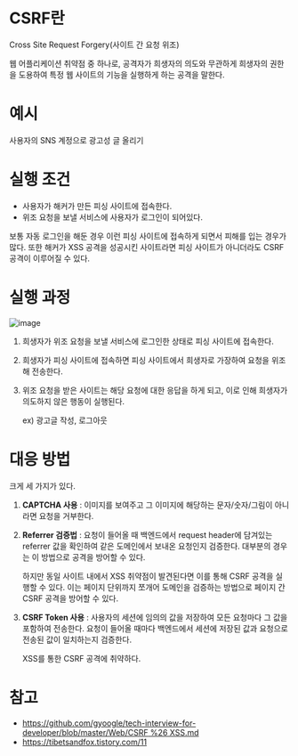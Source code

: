 # CSRF란

Cross Site Request Forgery(사이트 간 요청 위조)

웹 어플리케이션 취약점 중 하나로, 공격자가 희생자의 의도와 무관하게 희생자의 권한을 도용하여 특정 웹 사이트의 기능을 실행하게 하는 공격을 말한다.

# 예시

사용자의 SNS 계정으로 광고성 글 올리기

# 실행 조건

- 사용자가 해커가 만든 피싱 사이트에 접속한다.
- 위조 요청을 보낼 서비스에 사용자가 로그인이 되어있다.

보통 자동 로그인을 해둔 경우 이런 피싱 사이트에 접속하게 되면서 피해를 입는 경우가 많다. 또한 해커가 XSS 공격을 성공시킨 사이트라면 피싱 사이트가 아니더라도 CSRF 공격이 이루어질 수 있다.

# 실행 과정

![image](https://github.com/user-attachments/assets/2413e433-1d1a-4050-a0e8-b4185d397007)

1. 희생자가 위조 요청을 보낼 서비스에 로그인한 상태로 피싱 사이트에 접속한다.
2. 희생자가 피싱 사이트에 접속하면 피싱 사이트에서 희생자로 가장하여 요청을 위조해 전송한다.
3. 위조 요청을 받은 사이트는 해당 요청에 대한 응답을 하게 되고, 이로 인해 희생자가 의도하지 않은 행동이 실행된다.

   ex) 광고글 작성, 로그아웃

# 대응 방법

크게 세 가지가 있다.

1. **CAPTCHA 사용** : 이미지를 보여주고 그 이미지에 해당하는 문자/숫자/그림이 아니라면 요청을 거부한다.
2. **Referrer 검증법** : 요청이 들어올 때 백엔드에서 request header에 담겨있는 referrer 값을 확인하여 같은 도메인에서 보내온 요청인지 검증한다. 대부분의 경우는 이 방법으로 공격을 방어할 수 있다.

   하지만 동일 사이트 내에서 XSS 취약점이 발견된다면 이를 통해 CSRF 공격을 실행할 수 있다. 이는 페이지 단위까지 쪼개어 도메인을 검증하는 방법으로 페이지 간 CSRF 공격을 방어할 수 있다.

3. **CSRF Token 사용** : 사용자의 세션에 임의의 값을 저장하여 모든 요청마다 그 값을 포함하여 전송한다. 요청이 들어올 때마다 백엔드에서 세션에 저장된 값과 요청으로 전송된 값이 일치하는지 검증한다.

   XSS를 통한 CSRF 공격에 취약하다.

# 참고

- [https://github.com/gyoogle/tech-interview-for-developer/blob/master/Web/CSRF %26 XSS.md](https://github.com/gyoogle/tech-interview-for-developer/blob/master/Web/CSRF%20%26%20XSS.md)
- https://tibetsandfox.tistory.com/11
